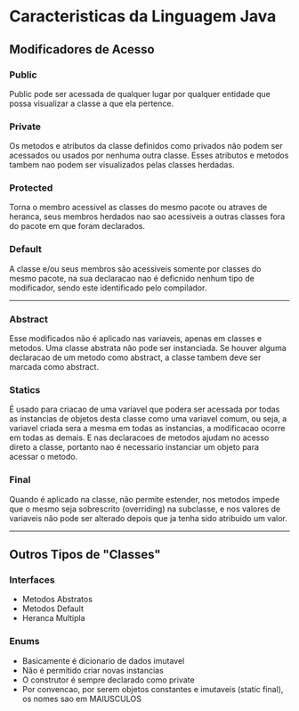 # Caracteristicas da Linguagem Java

## Modificadores de Acesso

### Public
Public pode ser acessada de qualquer lugar por qualquer entidade que possa visualizar a classe a que ela pertence.
	
### Private
Os metodos e atributos da classe definidos como privados não podem ser acessados ou usados por nenhuma outra classe. Esses atributos e metodos tambem nao podem ser visualizados pelas classes herdadas.

### Protected
Torna o membro acessivel as classes do mesmo pacote ou atraves de heranca, seus membros herdados nao sao acessiveis a outras classes fora do pacote em que foram declarados.
	
### Default
A classe e/ou seus membros são acessiveis somente por classes do mesmo pacote, na sua declaracao nao é deficnido nenhum tipo de modificador, sendo este identificado pelo compilador.
	
---
### Abstract
Esse modificados não é aplicado nas variaveis, apenas em classes e metodos. Uma classe abstrata não pode ser instanciada. Se houver alguma declaracao de um metodo como abstract, a classe tambem deve ser marcada como abstract.
	

### Statics
É usado para criacao de uma variavel que podera ser acessada por todas as instancias de objetos desta classe como uma variavel comum, ou seja, a variavel criada sera a mesma em todas as instancias, a modificacao ocorre em todas as demais. E nas declaracoes de metodos ajudam no acesso direto a classe, portanto nao é necessario instanciar um objeto para acessar o metodo.
	
### Final
Quando é aplicado na classe, não permite estender, nos metodos impede que o mesmo seja sobrescrito (overriding) na subclasse, e nos valores de variaveis não pode ser alterado depois que ja tenha sido atribuido um valor.
	
---
## Outros Tipos de "Classes"

### Interfaces
- Metodos Abstratos
- Metodos Default
- Heranca Multipla
	
### Enums
- Basicamente é dicionario de dados imutavel
- Não é permitido criar novas instancias
- O construtor é sempre declarado como private
- Por convencao, por serem objetos constantes e imutaveis (static final), os nomes sao em MAIUSCULOS